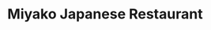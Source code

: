 ---
layout: place
title: "Miyako Japanese Restaurant"
permalink: /california/san-clemente/miyako-japanese-restaurant.html
stateAbbr: CA
stateName: California
cityName: San Clemente
seo:
  name: "Miyako Japanese Restaurant"
  type: Restaurant
  links: null
description: "Miyako Japanese Restaurant serves delicious sushi in San Clemente, California. Try fresh Japanese dishes for a great dining experience. "
place_id: ChIJt0bUY2Tx3IARdxszhvBIxqk
photos:
  - name: >-
      places/ChIJt0bUY2Tx3IARdxszhvBIxqk/photos/AeeoHcIcL7HIJLcPjtJLS6AzoxebchY2RdR7wmyiaXOj_9NxyAPJL7JkkOZSeBM26AwmbsvCxQDocHUBnWy9DFYFI_oYD3Kf5t0ypQSptKGlmhAPIRGPKNDIUQ9VaIRPC5inB3j6HqBkOgouxW5G7Bh2n0HuCzDCDmSlmbu3uQ62L4C4ei2_EmSsYcbXp0ddOmiYm9R9P8jPfWQu8zeO5TORLx-G9mLsKdGKhlOKvmqvgNYWB0wt26pIhm8Su1SWmDoCgAp73-R8UrGv8qo4iiwbqQV4Zj0Q-tNkPwUlubd1jzhoytBu2XRyRgLHMqYP7nPqs9bdarg9dVVYCUhAWLYc-mKLnJCthytKYzgUvkVpR9x-0oVZjYgarkbvAHmYS_uTdWqhMJ7mChVMDl-E-3PkFPy80KPyzTDehljNfUFuM-x7dLxX
    widthPx: 3600
    heightPx: 4800
    authorAttributions:
      - displayName: Five Star Nanny
        uri: https://maps.google.com/maps/contrib/114152545027684015332
        photoUri: >-
          https://lh3.googleusercontent.com/a-/ALV-UjXEhNLldHEgsUE5u3loBmZF0IfR6cgZmBF8v7gECbuotI-3tda7Fw=s100-p-k-no-mo
    flagContentUri: >-
      https://www.google.com/local/imagery/report/?cb_client=maps_api_places.places_api&image_key=!1e10!2sCIHM0ogKEICAgIDEl9j0pwE&hl=en-US
    googleMapsUri: >-
      https://www.google.com/maps/place//data=!3m4!1e2!3m2!1sCIHM0ogKEICAgIDEl9j0pwE!2e10!4m2!3m1!1s0x80dcf16463d446b7:0xa9c648f086331b77
  - name: >-
      places/ChIJt0bUY2Tx3IARdxszhvBIxqk/photos/AeeoHcLjiXYZuWcVqZhCG-h5OdRCD6QqGlCgF0I0P_ApklgR5KuBmbvXoHbHtZIYV4I_uuYVzrfAhTcEizSy07pUFGhL96e-U9YQUe-Cq_fjlDOsXuc5b4d8VAL96eZ6PBPcdUCeepZlZ7T26xh4_1vhIllvi5U-Y3RJYGSvpsUNyUQwnmx5I0z85feKQIVVnvU8rWi9Huu0Agc-bhLjaMWHzlFNUhWnHtT-5tKFMrEU4VnlbOCfgmmLL3Y1H0Z0WmipNUg3zsUpQ2_zkNRMqUZVZ6koGGWQ_1AcaxI9Dq2w94wOT3ZgDdkEif-fh6KFDAPEOhcuBXhOd16j34cXm1vNweWTp7r0h9YjUkmLlps6ZylFivlgZNRKK5SCNcINBFff7AbFMdD2vtqVtxPRgnHIlOIegEYhCBSwiVL8yyYvQKCcZ3U
    widthPx: 4800
    heightPx: 2700
    authorAttributions:
      - displayName: Daniel Chimenti
        uri: https://maps.google.com/maps/contrib/102597552696793186340
        photoUri: >-
          https://lh3.googleusercontent.com/a-/ALV-UjV-NpX95Ig8Vc31QMdH4ESnVc6gSFxfySnJwrUmeUF8JREFxm0=s100-p-k-no-mo
    flagContentUri: >-
      https://www.google.com/local/imagery/report/?cb_client=maps_api_places.places_api&image_key=!1e10!2sCIHM0ogKEICAgIDrp7L_hwE&hl=en-US
    googleMapsUri: >-
      https://www.google.com/maps/place//data=!3m4!1e2!3m2!1sCIHM0ogKEICAgIDrp7L_hwE!2e10!4m2!3m1!1s0x80dcf16463d446b7:0xa9c648f086331b77
  - name: >-
      places/ChIJt0bUY2Tx3IARdxszhvBIxqk/photos/AeeoHcLYr_JbhT6lr7MXEtWhzRpwHp5sMehsvtFRGypPcf-tjpDoeA9Mjk_ckDRdj0vXoGF4rHN_Azp_2lfe0mgSz3ECIuqZcw-f_zSD-fuxghAg3o2vHW9J3kygmYfIxIf84dvbdNAsw95Kb_ARWdc2pcx2Or2B1hmo4Ni-hpTYzCoDm6L6Aycsb9tjFN0kW9h5GAcpBfsM11T9pz-ZZr6K45oiguTbFiPQ-SNjYuJ7mS53872gguLf-w6Pi7jXnCao6wfjjEuLzia3ofHjaD5Uxr-tY4l3t7pVzhZlixi0M8ULy1UynKXodfXQdUxNF5-oaDb9bXCwQui_YxWdM7PnXiRfRIff6N6Mhd9V7bM_vpmA6-VorumncjD4oya7kquLmX2FPAfJnEYRRX5EWUF5-MiZ_Q57PWKPCU2vNTLcFx3xpRFc
    widthPx: 1000
    heightPx: 750
    authorAttributions:
      - displayName: Andrea George
        uri: https://maps.google.com/maps/contrib/107564117534447423553
        photoUri: >-
          https://lh3.googleusercontent.com/a-/ALV-UjWbeEAVKju5OO77c7u7aRKQ6jXewVxMHT3DKZiouBqyo9U4Ig=s100-p-k-no-mo
    flagContentUri: >-
      https://www.google.com/local/imagery/report/?cb_client=maps_api_places.places_api&image_key=!1e10!2sCIHM0ogKEICAgIDSr7LitQE&hl=en-US
    googleMapsUri: >-
      https://www.google.com/maps/place//data=!3m4!1e2!3m2!1sCIHM0ogKEICAgIDSr7LitQE!2e10!4m2!3m1!1s0x80dcf16463d446b7:0xa9c648f086331b77
  - name: >-
      places/ChIJt0bUY2Tx3IARdxszhvBIxqk/photos/AeeoHcLErkdm-xo_6wc9NhPfqCWeMeq94Nu1yrTh2czHeMtHyaMjKfpRzs5S-FZX-Vu6IfjpxsqU5XE9qXIwfHq4E2YBJe9Sns0tq1MwRNYHAxHKQHikYwALYbgVHzjSCGf8JcRHICfScaou23gYSOv3OKnBxAN7v3NgtyUVz3Y9YzseF1DccdvBuLWd3fyLxbnE5jvWo7pNyHT2bJULsVVhXS6VG0SOPIcjtiF4nt5qscDxo3odpyEp3P8_L0IYAMDK84IJTUZOnvL6kAoasKAs-7Q-JLSHSi77D8K84_wkn6oPzIZTaVcX1_kBWMs4T7EuVmxyYEHbh5d-HOthfvzOVj0juN5E34nhp6YVikjD5GiC7I2wYfW_329ygPpRk2O-fyLURwQmvKr1iaCP-4PLN1gWBbM6U_zr9BycxH5gtPRhmQ
    widthPx: 3024
    heightPx: 4032
    authorAttributions:
      - displayName: virgil Ellsworth
        uri: https://maps.google.com/maps/contrib/101288980984871354264
        photoUri: >-
          https://lh3.googleusercontent.com/a-/ALV-UjVJ8X-uPefcKgMfd-hIBvYdA0eHO4dB3bAgu4ZV7WhOQ2Ho1sA=s100-p-k-no-mo
    flagContentUri: >-
      https://www.google.com/local/imagery/report/?cb_client=maps_api_places.places_api&image_key=!1e10!2sCIHM0ogKEICAgICz0uvwXQ&hl=en-US
    googleMapsUri: >-
      https://www.google.com/maps/place//data=!3m4!1e2!3m2!1sCIHM0ogKEICAgICz0uvwXQ!2e10!4m2!3m1!1s0x80dcf16463d446b7:0xa9c648f086331b77
  - name: >-
      places/ChIJt0bUY2Tx3IARdxszhvBIxqk/photos/AeeoHcIJOGoGFqF8Zky8dw_Rwvq7OUC5I7BslLWZM8IcDv1zOWT6lxMopfVgDouRWjl32tcLgsagwR9r_DQMSn91imrPwTl2p8LrHSaYhyOJBorLky51flvItpWXkGfzIV9maxAyMOzP1nVe6swd76ZgekGU9gUrVGdx-56l5ZwZCxl6LBk5f-NODLv-79DmZWZnUt5zE_Mi38885Ye9uGvEutFFazMWbYLrXDzUELriui29ZgHkFqkHZyHWRle_7USUCRcWwMBqAWnDeb4wTfv8iaiHR8o3Koo0GBmDbHjrGNKuo2vMvLXa11M9lzOoNOTZarDpOFw7CQfpvpMXeIFYoycdXjNuu59hUC6HQCKjoPhjVePXnwgs0Vv6h4vWUDJYbCZO03YnoJve1oYlSn2OF8c2A9dAOZsTi9b_GO--vTf6A5H0
    widthPx: 4000
    heightPx: 3000
    authorAttributions:
      - displayName: Gabe Natividad
        uri: https://maps.google.com/maps/contrib/114282305920168977719
        photoUri: >-
          https://lh3.googleusercontent.com/a-/ALV-UjWi_6ndaXHjocnGNm-Kupm3_Sl0QOg65Q8OW5XDmGYaYDWwjNi8=s100-p-k-no-mo
    flagContentUri: >-
      https://www.google.com/local/imagery/report/?cb_client=maps_api_places.places_api&image_key=!1e10!2sCIHM0ogKEICAgIDKmPH21QE&hl=en-US
    googleMapsUri: >-
      https://www.google.com/maps/place//data=!3m4!1e2!3m2!1sCIHM0ogKEICAgIDKmPH21QE!2e10!4m2!3m1!1s0x80dcf16463d446b7:0xa9c648f086331b77
  - name: >-
      places/ChIJt0bUY2Tx3IARdxszhvBIxqk/photos/AeeoHcJbEAc0HTX4zXKqGTnvWxcDX-44bR2u1WJFq0ON3-R8thsU55AkF7ZaT5AOugZpfhNJZ5U4lbHm_PP1Ln2TUPSIgoKT6XOxFmk6QkG_mDDYOVRCTPcEXOIA2ANvU8AoDbBCrsRXON7pBQE9UBsfobgm-y-p7ruy8O9zDin0jG98p1F4u3uh59zw_Q6OY_wo79Mjr2B8Sb4vgsNDz7W8upiYFidf6WUqbqfR9tJNsOCizk5rUYcUobwCDH3yQSALuCUKXUjdPgxxkQcZ0ro-hiOHsZ5QIkeXmNLDHvK_U51Jj7uON4aU-EQzb1qVNERXxmV5oRYiMvk07lVIpr42rI3o_DgEYxyqc5UU-SDgXJauoiv860OMsJh9Bo3b6EBwpqju61dS6rDafeqp1AJNYMWn9LJ3qVB-UvN3XsxsFubvwg
    widthPx: 3024
    heightPx: 4032
    authorAttributions:
      - displayName: virgil Ellsworth
        uri: https://maps.google.com/maps/contrib/101288980984871354264
        photoUri: >-
          https://lh3.googleusercontent.com/a-/ALV-UjVJ8X-uPefcKgMfd-hIBvYdA0eHO4dB3bAgu4ZV7WhOQ2Ho1sA=s100-p-k-no-mo
    flagContentUri: >-
      https://www.google.com/local/imagery/report/?cb_client=maps_api_places.places_api&image_key=!1e10!2sCIHM0ogKEICAgMCQi9m4Vw&hl=en-US
    googleMapsUri: >-
      https://www.google.com/maps/place//data=!3m4!1e2!3m2!1sCIHM0ogKEICAgMCQi9m4Vw!2e10!4m2!3m1!1s0x80dcf16463d446b7:0xa9c648f086331b77
  - name: >-
      places/ChIJt0bUY2Tx3IARdxszhvBIxqk/photos/AeeoHcJgM8iuScClxbrovk-Hk8jzgEiXcgQzVTETqg6rd15liTRp1Sy1iJk5DVUSdTEUvKbRluaeHa4w-eRXCZBmjkoe10TB_46H-2xCdP5ANa7YGJD-VCwz-vrfvIIkbAo4jJWHNpSyu0e0TkWPqh2L-lxO-zKtF8nXpx_jWIqc9Q6d3hpy4k4uuyDqTTfd9LtYXBTElwimJ1Hysdk6qFAiPjsRIhdn-O3N7G6gJmO6cavrsRX6JGBg7ToSyvnDOfoZBdUTAVAzSE2oDKi1NG5y76-3jUM2afxwhVfv-ZAa-WJxGNSnzdEIIneNoOhDGQwekbKXWvH_c2xe8PD8hgoBHdnq2vn9J3WUzUriy6yPv14wa20auar5y0Iwl38l1iZErvjYS8e71QKEbKzE4rOaqPi3QWs8tSCSqM1w9dbEsGM7D-dX
    widthPx: 3840
    heightPx: 2160
    authorAttributions:
      - displayName: Chris Evans
        uri: https://maps.google.com/maps/contrib/117814274204665536317
        photoUri: >-
          https://lh3.googleusercontent.com/a-/ALV-UjWe3VWlhwmqA3RbFjgNqm59V0qgm9905C7HNECrs53tqgsPQwLL=s100-p-k-no-mo
    flagContentUri: >-
      https://www.google.com/local/imagery/report/?cb_client=maps_api_places.places_api&image_key=!1e10!2sCIHM0ogKEICAgIC4k6nb0wE&hl=en-US
    googleMapsUri: >-
      https://www.google.com/maps/place//data=!3m4!1e2!3m2!1sCIHM0ogKEICAgIC4k6nb0wE!2e10!4m2!3m1!1s0x80dcf16463d446b7:0xa9c648f086331b77
  - name: >-
      places/ChIJt0bUY2Tx3IARdxszhvBIxqk/photos/AeeoHcI2GyCtsYO8zqXheUEedOQtzdFg2uORr9aoOU6RacjJ_3-MXrcwfVnLzQf4xtVqtTpdTt_zyaNYGderjyplPIhqQbmQ6uD5G3LdWZ-6oSHjyrQfFzKtJzK_coAwrz1MkciYfjlU88JchBWYnBda0jBFAgCZXnpXNpKCTG66hAMWoq4Y3K7zCpptunpDK4m-6aTTocgQOJw75cS-X1Hdnx3Qg6zQHgmQBNPOr2dzJH2WN9RqaxDM8O8tBpF5V6qVibS3MU2OIkp76Z7I99yORVNmduwxT4Fztjpj2Bn7Nn78HTSFpok_oiWQiH4IHXCuDng_Shn69aLlyUSWAfEdeLkf4opSNWojFtIunQHxcalV_bOS7wSyTWcdT7GzS9gKMKM4qk5JFLKsdxHBqaYbXVJ5-i7R0Itm_YBAx4o2us-XjX0S
    widthPx: 2700
    heightPx: 4800
    authorAttributions:
      - displayName: Albert H
        uri: https://maps.google.com/maps/contrib/105504832390727578298
        photoUri: >-
          https://lh3.googleusercontent.com/a-/ALV-UjUJlx7w2oqZg3vspZViNVyGdUIELoB3KK-xfmRntQgHorCIQvD5=s100-p-k-no-mo
    flagContentUri: >-
      https://www.google.com/local/imagery/report/?cb_client=maps_api_places.places_api&image_key=!1e10!2sCIHM0ogKEICAgICE25DIgwE&hl=en-US
    googleMapsUri: >-
      https://www.google.com/maps/place//data=!3m4!1e2!3m2!1sCIHM0ogKEICAgICE25DIgwE!2e10!4m2!3m1!1s0x80dcf16463d446b7:0xa9c648f086331b77
  - name: >-
      places/ChIJt0bUY2Tx3IARdxszhvBIxqk/photos/AeeoHcKqI_-D5YJyAjCTxx36m2xYlDO7aXLzgx2AObgqgpXx-skVWl0n_14ko45XciT_H8fOXABB09Z6eyg8rJO82Hjd41BWvtaklrYCF5lrw8WitPxpjk1W-MEqS7KXyyNcy4BdwHJpULG68Hz8yU58U5oLzU7gJhfOVUqld1yATJWGqFjoVRcnnFUhMpLZyuDLZbJYbe4ahryJgjtSimoBW9ueisW1tKKS_w_EQ0jsqniqnhzf9Wc4c5s3Kf8Az9mEMyRuYqNwWdBpt9EkH79V7mzXXxGnskLPNUcs8fcbJUaEk6RKL0IVZqjWQhdV8HYLQbQRfjkhdzJmsIHG2xbPXym3B_EOgE_xmj9P9r6eRHDCKIsr2cEAx6ev4YEzU74i2-GXQvddFalU2I6E095FGsiv9Nwua9tdHZ_o_yhcu5nYyA
    widthPx: 2322
    heightPx: 4128
    authorAttributions:
      - displayName: Sherri Hayden
        uri: https://maps.google.com/maps/contrib/104062644688250879893
        photoUri: >-
          https://lh3.googleusercontent.com/a/ACg8ocLvRHp2MxnzUW-bsXVCzElkgkoNdxj0bq2LGtz5wLCs_BYpog=s100-p-k-no-mo
    flagContentUri: >-
      https://www.google.com/local/imagery/report/?cb_client=maps_api_places.places_api&image_key=!1e10!2sCIHM0ogKEICAgID465mVIQ&hl=en-US
    googleMapsUri: >-
      https://www.google.com/maps/place//data=!3m4!1e2!3m2!1sCIHM0ogKEICAgID465mVIQ!2e10!4m2!3m1!1s0x80dcf16463d446b7:0xa9c648f086331b77
  - name: >-
      places/ChIJt0bUY2Tx3IARdxszhvBIxqk/photos/AeeoHcIyvsT6TxqJjh5JDHps9m1VcNVmUGb5nUHyp-njbg-7liSKGLq9no1rbrAPJVRYCbGkpFhxLVy281sNJdYBsOwWiDUdcUmx0LYspXor2NMRtDcAIz7e8WoMN0R7S6OefY3NuVszOn-FggbEeeGZYUeV5w5WPph-5UNYAO5ExaogcExo1itCPdVfFsMhuTWpTbslHvbDJT0DO54XJ2eIvuokFWiJuXVn-gmrwEHSPYVPaxwGsqtUyATHPs6e2N1Uv7ZLMnSX8RPLVzhQ1Oi_YGpy66-PWSTwwvQmqvlZCN4BBn6hTZ3-Da6ZMnQhD1u_1aGsTLJpm_u0u7TMX-wT20Iwdw4Fyms1y0kxdIIdtSm3VpCE_x10twM222vyP_NHTPRRb_32CTYrGNag6IS9xqdGaPmoLJaytN1ReiX1rczgq-qx
    widthPx: 4032
    heightPx: 3024
    authorAttributions:
      - displayName: Ben Park
        uri: https://maps.google.com/maps/contrib/114717889345530623495
        photoUri: >-
          https://lh3.googleusercontent.com/a-/ALV-UjUVRanzrLEVlDJALuXs27Aasi3fpJ_MsUvs5sqABQV9oIuZP4woTg=s100-p-k-no-mo
    flagContentUri: >-
      https://www.google.com/local/imagery/report/?cb_client=maps_api_places.places_api&image_key=!1e10!2sCIHM0ogKEICAgID_tZ3ghQE&hl=en-US
    googleMapsUri: >-
      https://www.google.com/maps/place//data=!3m4!1e2!3m2!1sCIHM0ogKEICAgID_tZ3ghQE!2e10!4m2!3m1!1s0x80dcf16463d446b7:0xa9c648f086331b77
address: '641 Camino De Los Mares # D120, San Clemente, CA 92673, USA'
street: '641 Camino De Los Mares # D120'
city: San Clemente
state: CA
zip: '92673'
country: USA
neighborhood: null
latitude: '33.458572'
longitude: '-117.650510'
accessibility_options:
  wheelchairAccessibleParking: true
  wheelchairAccessibleEntrance: true
  wheelchairAccessibleRestroom: true
  wheelchairAccessibleSeating: true
business_status: OPERATIONAL
name: Miyako Japanese Restaurant
google_maps_links:
  directionsUri: >-
    https://www.google.com/maps/dir//''/data=!4m7!4m6!1m1!4e2!1m2!1m1!1s0x80dcf16463d446b7:0xa9c648f086331b77!3e0
  placeUri: https://maps.google.com/?cid=12233545635679378295
  writeAReviewUri: >-
    https://www.google.com/maps/place//data=!4m3!3m2!1s0x80dcf16463d446b7:0xa9c648f086331b77!12e1
  reviewsUri: >-
    https://www.google.com/maps/place//data=!4m4!3m3!1s0x80dcf16463d446b7:0xa9c648f086331b77!9m1!1b1
  photosUri: >-
    https://www.google.com/maps/place//data=!4m3!3m2!1s0x80dcf16463d446b7:0xa9c648f086331b77!10e5
primary_type: Japanese Restaurant
opening_hours:
  regular: null
  current: null
secondary_opening_hours:
  regular:
    weekdayDescriptions: null
    type: null
  current:
    weekdayDescriptions: null
    type: null
phone: null
price_level: null
price_range: null
rating: null
rating_count: 0
website: null
reviews: null
parking_options: null
payment_options: null
allow_dogs: null
curbside_pickup: null
delivery: null
dine_in: null
good_for_children: null
good_for_groups: null
good_for_sports: null
live_music: null
menu_for_children: null
outdoor_seating: null
reservable: null
restroom: null
serves_beer: null
serves_breakfast: null
serves_brunch: null
serves_cocktails: null
serves_coffee: null
serves_dinner: null
serves_dessert: null
serves_lunch: null
serves_vegetarian_food: null
serves_wine: null
takeout: null
update_category: essentials
summary: null

---